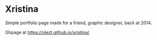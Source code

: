 # Xristina
Simple portfolio page made for a friend, graphic designer, back at 2014.

Ghpage at https://olezt.github.io/xristina/
